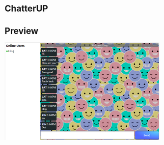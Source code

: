 # ChatterUP

# Preview

![Screenshot](https://github.com/anuragsharma50/ChatterUP/blob/main/ChatterUP.png)
